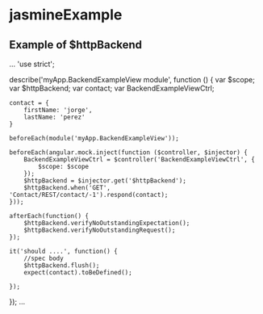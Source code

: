 # jasmineExample
## Example of $httpBackend
...
'use strict';

describe('myApp.BackendExampleView module', function () {
    var $scope;
    var $httpBackend;
    var contact;
    var BackendExampleViewCtrl;

    contact = {
        firstName: 'jorge',
        lastName: 'perez'
    }

    beforeEach(module('myApp.BackendExampleView'));

    beforeEach(angular.mock.inject(function ($controller, $injector) {
        BackendExampleViewCtrl = $controller('BackendExampleViewCtrl', {
            $scope: $scope
        });
        $httpBackend = $injector.get('$httpBackend');
        $httpBackend.when('GET', 'Contact/REST/contact/-1').respond(contact);
    }));

    afterEach(function() {
        $httpBackend.verifyNoOutstandingExpectation();
        $httpBackend.verifyNoOutstandingRequest();
    });

    it('should ....', function() {
        //spec body
        $httpBackend.flush();
        expect(contact).toBeDefined();

    });
});
...